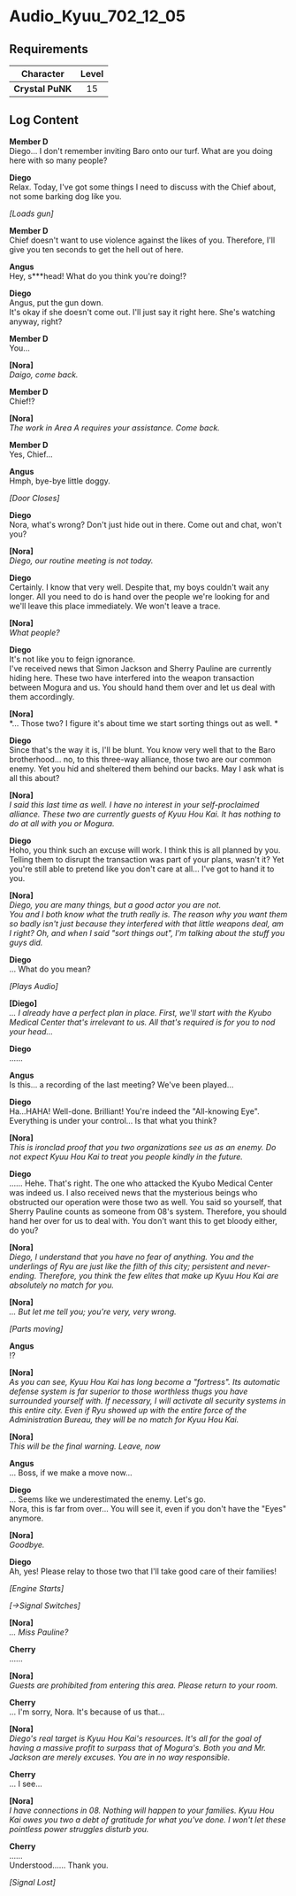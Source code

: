# Audio_Kyuu_702_12_05
## Requirements
|   Character    |Level|
|----------------|:---:|
|**Crystal PuNK**| 15  |

## Log Content
**Member D**<br>
Diego… I don't remember inviting Baro onto our turf. What are you doing here with so many people?

**Diego**<br>
Relax. Today, I've got some things I need to discuss with the Chief about, not some barking dog like you.

*\[Loads gun\]*

**Member D**<br>
Chief doesn't want to use violence against the likes of you. Therefore, I'll give you ten seconds to get the hell out of here.

**Angus**<br>
Hey, s\*\*\*head! What do you think you're doing!?

**Diego**<br>
Angus, put the gun down. <br>
It's okay if she doesn't come out. I'll just say it right here. She's watching anyway, right?

**Member D**<br>
You...

**[Nora]**<br>
*Daigo, come back.*

**Member D**<br>
Chief!?

**[Nora]**<br>
*The work in Area A requires your assistance. Come back.*

**Member D**<br>
Yes, Chief...

**Angus**<br>
Hmph, bye\-bye little doggy.

*\[Door Closes\]*

**Diego**<br>
Nora, what's wrong? Don't just hide out in there. Come out and chat, won't you?

**[Nora]**<br>
*Diego, our routine meeting is not today.*

**Diego**<br>
Certainly. I know that very well. Despite that, my boys couldn't wait any longer. All you need to do is hand over the people we're looking for and we'll leave this place immediately. We won't leave a trace.

**[Nora]**<br>
*What people?*

**Diego**<br>
It's not like you to feign ignorance.<br>
I've received news that Simon Jackson and Sherry Pauline are currently hiding here. These two have interfered into the weapon transaction between Mogura and us. You should hand them over and let us deal with them accordingly. 

**[Nora]**<br>
*... Those two? I figure it's about time we start sorting things out as well. *

**Diego**<br>
Since that's the way it is, I'll be blunt. You know very well that to the Baro brotherhood... no, to this three\-way alliance, those two are our common enemy. Yet you hid and sheltered them behind our backs. May I ask what is all this about?

**[Nora]**<br>
*I said this last time as well. I have no interest in your self\-proclaimed alliance. These two are currently guests of Kyuu Hou Kai. It has nothing to do at all with you or Mogura.*

**Diego**<br>
Hoho, you think such an excuse will work. I think this is all planned by you. Telling them to disrupt the transaction was part of your plans, wasn't it? Yet you're still able to pretend like you don't care at all... I've got to hand it to you.

**[Nora]**<br>
*Diego, you are many things, but a good actor you are not.<br>
You and I both know what the truth really is. The reason why you want them so badly isn't just because they interfered with that little weapons deal, am I right? Oh, and when I said "sort things out", I'm talking about the stuff you guys did.*

**Diego**<br>
... What do you mean?

*\[Plays Audio\]*

**[Diego]**<br>
*... I already have a perfect plan in place. First, we'll start with the Kyubo Medical Center that's irrelevant to us. All that's required is for you to nod your head...*

**Diego**<br>
......

**Angus**<br>
Is this... a recording of the last meeting? We've been played...

**Diego**<br>
Ha...HAHA! Well\-done. Brilliant! You're indeed the "All\-knowing Eye". Everything is under your control... Is that what you think?

**[Nora]**<br>
*This is ironclad proof that you two organizations see us as an enemy. Do not expect Kyuu Hou Kai to treat you people kindly in the future.*

**Diego**<br>
…… Hehe. That's right. The one who attacked the Kyubo Medical Center was indeed us. I also received news that the mysterious beings who obstructed our operation were those two as well. You said so yourself, that Sherry Pauline counts as someone from 08's system. Therefore, you should hand her over for us to deal with. You don't want this to get bloody either, do you?

**[Nora]**<br>
*Diego, I understand that you have no fear of anything. You and the underlings of Ryu are just like the filth of this city; persistent and never\-ending. Therefore, you think the few elites that make up Kyuu Hou Kai are absolutely no match for you.*

**[Nora]**<br>
*... But let me tell you; you're very, very wrong.*

*\[Parts moving\]*

**Angus**<br>
!?

**[Nora]**<br>
*As you can see, Kyuu Hou Kai has long become a "fortress". Its automatic defense system is far superior to those worthless thugs you have surrounded yourself with. If necessary, I will activate all security systems in this entire city. Even if Ryu showed up with the entire force of the Administration Bureau, they will be no match for Kyuu Hou Kai.*

**[Nora]**<br>
*This will be the final warning. Leave, now*

**Angus**<br>
... Boss, if we make a move now...

**Diego**<br>
… Seems like we underestimated the enemy. Let's go. <br>
Nora, this is far from over... You will see it, even if you don't have the "Eyes" anymore.

**[Nora]**<br>
*Goodbye.*

**Diego**<br>
Ah, yes! Please relay to those two that I'll take good care of their families!

*\[Engine Starts\]*

*[→Signal Switches]*

**[Nora]**<br>
*... Miss Pauline?*

**Cherry**<br>
......

**[Nora]**<br>
*Guests are prohibited from entering this area. Please return to your room.*

**Cherry**<br>
... I'm sorry, Nora. It's because of us that...

**[Nora]**<br>
*Diego's real target is Kyuu Hou Kai's resources. It's all for the goal of having a massive profit to surpass that of Mogura's. Both you and Mr. Jackson are merely excuses. You are in no way responsible.*

**Cherry**<br>
... I see...

**[Nora]**<br>
*I have connections in 08. Nothing will happen to your families. Kyuu Hou Kai owes you two a debt of gratitude for what you've done. I won't let these pointless power struggles disturb you.*

**Cherry**<br>
……<br>
Understood...... Thank you.

*[Signal Lost]*
